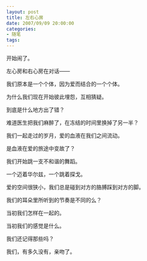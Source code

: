 ```yaml
---
layout: post
title: 左右心房
date: 2007/09/09 20:00:00
categories: 
- 随笔
tags: 
---
```


开始闹了。

左心房和右心房在对话——

我们原本是一个个体，因为爱而结合的一个个体。

为什么我们现在开始彼此埋怨，互相猜疑。

到底是什么地方出了错？

难道医生把我们麻醉了，在冻结的时间里换掉了另一半？

我们一起走过的岁月，爱的血液在我们之间流动。

是血液在爱的旅途中变故了？

我们开始跳一支不和谐的舞蹈。

一个迈着华尔兹，一个跳着探戈。

爱的空间很狭小，我们总是碰到对方的胳膊踩到对方的脚。

我们的耳朵里所听到的节奏是不同的么？

当初我们怎样在一起的。

当初我们的感觉是什么。

我们还记得那些吗？

我们，有多久没有，亲吻了。
